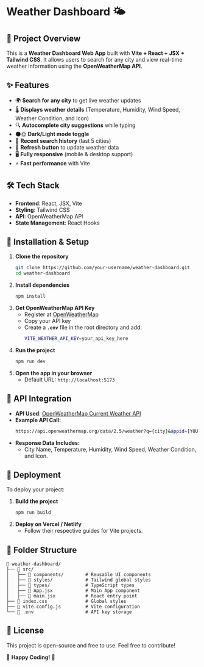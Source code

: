 # Weather Dashboard 🌤️

## 🚀 Project Overview
This is a **Weather Dashboard Web App** built with **Vite + React + JSX + Tailwind CSS**. It allows users to search for any city and view real-time weather information using the **OpenWeatherMap API**.

## ✨ Features
- 🌍 **Search for any city** to get live weather updates
- 🌡️ **Displays weather details** (Temperature, Humidity, Wind Speed, Weather Condition, and Icon)
- 🔍 **Autocomplete city suggestions** while typing
- 🌑🌞 **Dark/Light mode toggle**
- 📜 **Recent search history** (last 5 cities)
- 🔄 **Refresh button** to update weather data
- 🖥️ **Fully responsive** (mobile & desktop support)
- ⚡ **Fast performance** with Vite

## 🛠️ Tech Stack
- **Frontend**: React, JSX, Vite
- **Styling**: Tailwind CSS
- **API**: OpenWeatherMap API
- **State Management**: React Hooks

## 🎯 Installation & Setup
1. **Clone the repository**
   ```sh
   git clone https://github.com/your-username/weather-dashboard.git
   cd weather-dashboard
   ```
2. **Install dependencies**
   ```sh
   npm install
   ```
3. **Get OpenWeatherMap API Key**
   - Register at [OpenWeatherMap](https://openweathermap.org/api)
   - Copy your API key
   - Create a **`.env`** file in the root directory and add:
     ```sh
     VITE_WEATHER_API_KEY=your_api_key_here
     ```
4. **Run the project**
   ```sh
   npm run dev
   ```
5. **Open the app in your browser**
   - Default URL: `http://localhost:5173`

## 🔌 API Integration
- **API Used**: [OpenWeatherMap Current Weather API](https://openweathermap.org/current)
- **Example API Call:**
  ```sh
  https://api.openweathermap.org/data/2.5/weather?q={city}&appid={YOUR_API_KEY}&units=metric
  ```
- **Response Data Includes:**
  - City Name, Temperature, Humidity, Wind Speed, Weather Condition, and Icon.

## 🚀 Deployment
To deploy your project:
1. **Build the project**
   ```sh
   npm run build
   ```
2. **Deploy on Vercel / Netlify**
   - Follow their respective guides for Vite projects.

## 📌 Folder Structure
```
📂 weather-dashboard/
├── 📂 src/
│   ├── 📂 components/        # Reusable UI components
│   ├── 📂 styles/            # Tailwind global styles
│   ├── 📂 types/             # TypeScript types
│   ├── 📄 App.jsx            # Main App component
│   ├── 📄 main.jsx           # React entry point
├── 📄 index.css              # Global styles
├── 📄 vite.config.js         # Vite configuration
└── 📄 .env                   # API key storage
```

## 📜 License
This project is open-source and free to use. Feel free to contribute!

🚀 **Happy Coding!** 🎉


